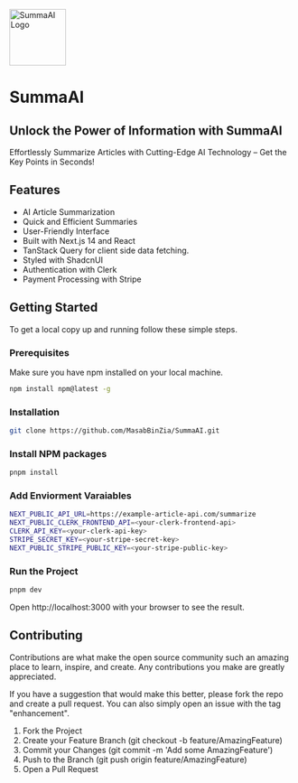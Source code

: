 


<p align="">
  <img src="https://github.com/MasabBinZia/SummaAI/assets/94193065/308f40cd-c76d-43dd-8d96-7f6060424d6c" alt="SummaAI Logo" width="100" height="100">
</p>

# SummaAI

## Unlock the Power of Information with SummaAI

Effortlessly Summarize Articles with Cutting-Edge AI Technology – Get the Key Points in Seconds!

## Features

- AI Article Summarization
- Quick and Efficient Summaries
- User-Friendly Interface
- Built with Next.js 14 and React
- TanStack Query for client side data fetching.
- Styled with ShadcnUI
- Authentication with Clerk
- Payment Processing with Stripe

## Getting Started

To get a local copy up and running follow these simple steps.

### Prerequisites

Make sure you have npm installed on your local machine.

```sh
npm install npm@latest -g
```
### Installation
```sh
git clone https://github.com/MasabBinZia/SummaAI.git
```

### Install NPM packages
```sh
pnpm install
```
### Add Enviorment Varaiables
```sh
NEXT_PUBLIC_API_URL=https://example-article-api.com/summarize
NEXT_PUBLIC_CLERK_FRONTEND_API=<your-clerk-frontend-api>
CLERK_API_KEY=<your-clerk-api-key>
STRIPE_SECRET_KEY=<your-stripe-secret-key>
NEXT_PUBLIC_STRIPE_PUBLIC_KEY=<your-stripe-public-key>
```

### Run the Project 
```sh
pnpm dev
```
Open http://localhost:3000 with your browser to see the result.

## Contributing
Contributions are what make the open source community such an amazing place to learn, inspire, and create. Any contributions you make are greatly appreciated.

If you have a suggestion that would make this better, please fork the repo and create a pull request. You can also simply open an issue with the tag "enhancement".

  1.  Fork the Project
  2.  Create your Feature Branch (git checkout -b feature/AmazingFeature)
  3.  Commit your Changes (git commit -m 'Add some AmazingFeature')
  4.  Push to the Branch (git push origin feature/AmazingFeature)
  5.  Open a Pull Request



